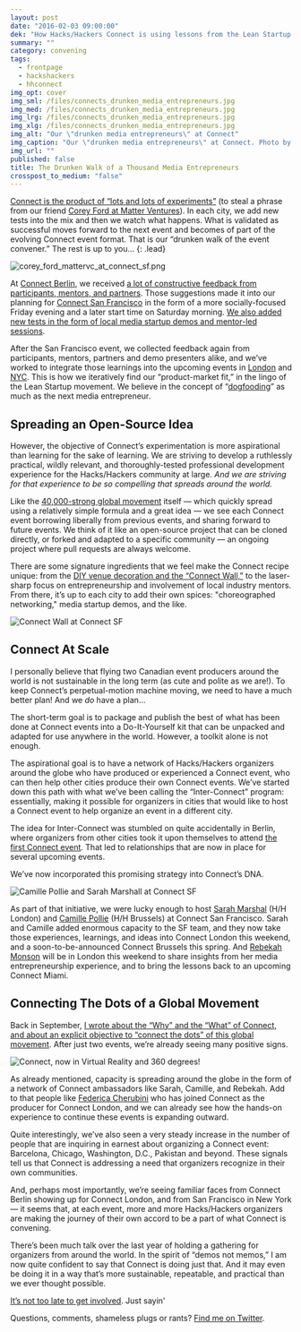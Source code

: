 ```yaml
---
layout: post
date: "2016-02-03 09:00:00"
dek: "How Hacks/Hackers Connect is using lessons from the Lean Startup movement to learn, improve, and scale"
summary: ""
category: convening
tags: 
  - frontpage
  - hackshackers
  - hhconnect
img_opt: cover
img_sml: /files/connects_drunken_media_entrepreneurs.jpg
img_med: /files/connects_drunken_media_entrepreneurs.jpg
img_lrg: /files/connects_drunken_media_entrepreneurs.jpg
img_xlg: /files/connects_drunken_media_entrepreneurs.jpg
img_alt: "Our \"drunken media entrepreneurs\" at Connect"
img_caption: "Our \"drunken media entrepreneurs\" at Connect. Photo by Karl Mondon"
img_url: ""
published: false
title: The Drunken Walk of a Thousand Media Entrepreneurs
crosspost_to_medium: "false"
---
```



[Connect is the product of “lots and lots of experiments”](https://medium.com/hacks-hackers-journalism-meets-technology/connect-bringing-new-business-models-for-media-to-life-2068441d59e6#.fh9le4f2a) (to steal a phrase from our friend [Corey Ford at Matter Ventures](https://medium.com/hacks-hackers-journalism-meets-technology/bringing-it-together-for-tomorrow-s-media-entrepreneurs-with-matter-jsk-medill-more-9549c084dc7a#.s0zrwxayl)). In each city, we add new tests into the mix and then we watch what happens. What is validated as successful moves forward to the next event and becomes of part of the evolving Connect event format. That is our “drunken walk of the event convener.” The rest is up to you…
{: .lead}

![corey_ford_mattervc_at_connect_sf.png]({{site.baseurl}}/files/corey_ford_mattervc_at_connect_sf.png)

At [Connect Berlin](http://connect.hackshackers.com/event/berlin/), we received [a lot of constructive feedback from participants, mentors, and partners](https://docs.google.com/document/d/1zCRytjK_Ra1XtEPDh_pngQlhTdkQt34XHaD012LKGUs/edit?usp=sharing). Those suggestions made it into our planning for [Connect San Francisco](http://connect.hackshackers.com/event/sf/) in the form of a more socially-focused Friday evening and a later start time on Saturday morning. [We also added new tests in the form of local media startup demos and mentor-led sessions](http://www.eventbrite.com/e/hackshackers-connect-san-francisco-jan-22-23-registration-19879857188).

After the San Francisco event, we collected feedback again from participants, mentors, partners and demo presenters alike, and we’ve worked to integrate those learnings into the upcoming events in [London](http://connect.hackshackers.com/event/london/) and [NYC](http://connect.hackshackers.com/event/nyc/). This is how we iteratively find our “product-market fit,” in the lingo of the Lean Startup movement. We believe in the concept of “[dogfooding](https://en.wikipedia.org/wiki/Eating_your_own_dog_food)” as much as the next media entrepreneur.

## Spreading an Open-Source Idea 
However, the objective of Connect’s experimentation is more aspirational than learning for the sake of learning. We are striving to develop a ruthlessly practical, wildly relevant, and  thoroughly-tested professional development experience for the Hacks/Hackers community at large. _And we are striving for that experience to be so compelling that spreads around the world._

Like the [40,000-strong global movement](http://hackshackers.com) itself — which quickly spread using a relatively simple formula and a great idea — we see each Connect event borrowing liberally from previous events, and sharing forward to future events. We think of it like an open-source project that can be cloned directly, or forked and adapted to a specific community — an ongoing project where pull requests are always welcome.

There are some signature ingredients that we feel make the Connect recipe unique: from the [DIY venue decoration and the “Connect Wall,”](https://drive.google.com/file/d/0BwZzmiG9MvT4WWhSa3ZXRGdUMGM/view?usp=sharing) to the laser-sharp focus on entrepreneurship and involvement of local industry mentors. From there, it’s up to each city to add their own spices: "choreographed networking," media startup demos, and the like.

![Connect Wall at Connect SF]({{site.baseurl}}/files/connect_wall_at_connect_sf.jpg)

## Connect At Scale
I personally believe that flying two Canadian event producers around the world is not sustainable in the long term (as cute and polite as we are!). To keep Connect’s perpetual-motion machine moving, we need to have a much better plan! And we _do_ have a plan…

The short-term goal is to package and publish the best of what has been done at Connect events into a Do-It-Yourself kit that can be unpacked and adapted for use anywhere in the world. However, a toolkit alone is not enough.

The aspirational goal is to have a network of Hacks/Hackers organizers around the globe who have produced or experienced a Connect event, who can then help other cities produce their own Connect events. We’ve started down this path with what we’ve been calling the “Inter-Connect” program: essentially, making it possible for organizers in cities that would like to host a Connect event to help organize an event in a different city.

The idea for Inter-Connect was stumbled on quite accidentally in Berlin, where organizers from other cities took it upon themselves to attend [the first Connect event](http://connect.hackshackers.com/event/berlin/). That led to relationships that are now in place for several upcoming events.  

We’ve now incorporated this promising strategy into Connect’s DNA.

![Camille Pollie and Sarah Marshall at Connect SF]({{site.baseurl}}/files/camille_and_sarah_at_connect_sf.jpg)

As part of that initiative, we were lucky enough to host [Sarah Marshal](https://twitter.com/SarahMarshall) (H/H London) and [Camille Pollie](https://twitter.com/camillepollie) (H/H Brussels) at Connect San Francisco. Sarah and Camille added enormous capacity to the SF team, and they now take those experiences, learnings, and ideas into Connect London this weekend, and a soon-to-be-announced Connect Brussels this spring. And [Rebekah Monson](https://twitter.com/rsm) will be in London this weekend to share insights from her media entrepreneurship experience, and to bring the lessons back to an upcoming Connect Miami.

## Connecting The Dots of a Global Movement
Back in September, [I wrote about the “Why” and the “What” of Connect, and about an explicit objective to “connect the dots” of this global movement](https://medium.com/hacks-hackers-journalism-meets-technology/connecting-the-dots-of-a-global-movement-7730e8956205#.svlkzzlw0). After just two events, we’re already seeing many positive signs.

![Connect, now in Virtual Reality and 360 degrees!]({{site.baseurl}}/files/virtual_reality_at_connect_sf.jpg)

As already mentioned, capacity is spreading around the globe in the form of a network of Connect ambassadors like Sarah, Camille, and Rebekah. Add to that people like [Federica Cherubini](https://twitter.com/fedecherubini) who has joined Connect as the producer for Connect London, and we can already see how the hands-on experience to continue these events is expanding outward.

Quite interestingly, we’ve also seen a very steady increase in the number of people that are inquiring in earnest about organizing a Connect event: Barcelona, Chicago, Washington, D.C., Pakistan and beyond. These signals tell us that Connect is addressing a need that organizers recognize in their own communities.

And, perhaps most importantly, we’re seeing familiar faces from Connect Berlin showing up for Connect London, and from San Francisco in New York — it seems that, at each event, more and more Hacks/Hackers organizers are making the journey of their own accord to be a part of what Connect is convening.

There’s been much talk over the last year of holding a gathering for organizers from around the world. In the spirit of “demos not memos,” I am now quite confident to say that Connect is doing just that. And it may even be doing it in a way that’s more sustainable, repeatable, and practical than we ever thought possible. 

[It’s not too late to get involved](http://connect.hackshackers.com/). Just sayin'

Questions, comments, shameless plugs or rants? [Find me on Twitter](https://twitter.com/phillipadsmith).
